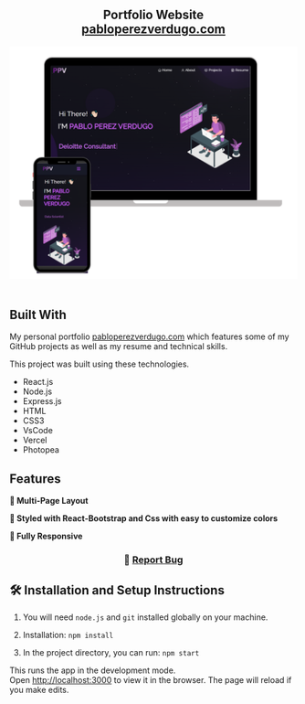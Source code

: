 <h2 align="center">
  Portfolio Website<br/>
  <a href="https://pabloperezverdugo.vercel.app/" target="_blank">pabloperezverdugo.com</a>
</h2>
<div align="center">
  <img alt="Demo" src="./Images/readme-img.png" />
</div>

<br/>


## Built With

My personal portfolio <a href="https://pabloperezverdugo.vercel.app/" target="_blank">pabloperezverdugo.com</a> which features some of my GitHub projects as well as my resume and technical skills.<br/>

This project was built using these technologies.

- React.js
- Node.js
- Express.js
- HTML
- CSS3
- VsCode
- Vercel
- Photopea

## Features

**📖 Multi-Page Layout**

**🎨 Styled with React-Bootstrap and Css with easy to customize colors**

**📱 Fully Responsive**

<h3 align="center">
    🔹
    <a href="https://github.com/pabloperezv/personal-website/issues">Report Bug</a>

</h3>



## 🛠 Installation and Setup Instructions

1. You will need `node.js` and `git` installed globally on your machine.

2. Installation: `npm install`

3. In the project directory, you can run: `npm start`

This runs the app in the development mode.\
Open [http://localhost:3000](http://localhost:3000) to view it in the browser.
The page will reload if you make edits.